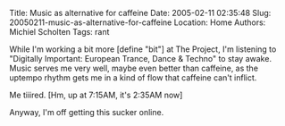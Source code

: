 Title: Music as alternative for caffeine
Date: 2005-02-11 02:35:48
Slug: 20050211-music-as-alternative-for-caffeine
Location: Home
Authors: Michiel Scholten
Tags: rant

<p>While I'm working a bit more [define "bit"] at The Project, I'm listening to "Digitally Important: European Trance, Dance &amp; Techno" to stay awake. Music serves me very well, maybe even better than caffeine, as the uptempo rhythm gets me in a kind of flow that caffeine can't inflict.</p>
<p>Me tiiired. [Hm, up at 7:15AM, it's 2:35AM now]</p>
<p>Anyway, I'm off getting this sucker online.</p>
